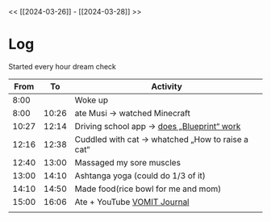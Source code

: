 << [[2024-03-26]] - [[2024-03-28]] >>

# Log
Started every hour dream check

| From  | To    | Activity                                                                                        |
| ----- | ----- | ----------------------------------------------------------------------------------------------- |
| 8:00  |       | Woke up                                                                                         |
| 8:00  | 10:26 | ate Musi -> watched Minecraft                                                                   |
| 10:27 | 12:14 | Driving school app -> [does „Blueprint“ work](https://youtu.be/ECTBg2AtOfc?si=BeKpyiSrX-fEvMhq) |
| 12:16 | 12:38 | Cuddled with cat -> whatched „How to raise a cat“                                               |
| 12:40 | 13:00 | Massaged my sore muscles                                                                        |
| 13:00 | 14:10 | Ashtanga yoga (could do 1/3 of it)                                                              |
| 14:10 | 14:50 | Made food(rice bowl for me and mom)                                                             |
| 15:00 | 16:06 | Ate +  YouTube [VOMIT Journal](https://youtu.be/U8RQsJ0Q3Mo?si=hTezAUXd0o8n3lTz)                |
|       |       |                                                                                                 |
